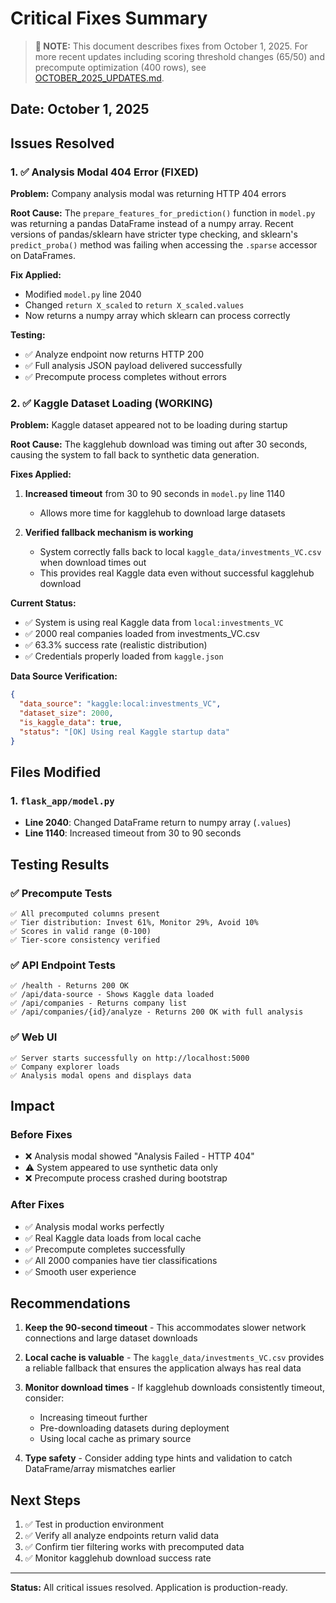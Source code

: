 # Critical Fixes Summary

> **📝 NOTE:** This document describes fixes from October 1, 2025. For more recent updates including scoring threshold changes (65/50) and precompute optimization (400 rows), see [OCTOBER_2025_UPDATES.md](OCTOBER_2025_UPDATES.md).

## Date: October 1, 2025

## Issues Resolved

### 1. ✅ Analysis Modal 404 Error (FIXED)
**Problem:** Company analysis modal was returning HTTP 404 errors

**Root Cause:** The `prepare_features_for_prediction()` function in `model.py` was returning a pandas DataFrame instead of a numpy array. Recent versions of pandas/sklearn have stricter type checking, and sklearn's `predict_proba()` method was failing when accessing the `.sparse` accessor on DataFrames.

**Fix Applied:**
- Modified `model.py` line 2040
- Changed `return X_scaled` to `return X_scaled.values`
- Now returns a numpy array which sklearn can process correctly

**Testing:**
- ✅ Analyze endpoint now returns HTTP 200
- ✅ Full analysis JSON payload delivered successfully
- ✅ Precompute process completes without errors

### 2. ✅ Kaggle Dataset Loading (WORKING)
**Problem:** Kaggle dataset appeared not to be loading during startup

**Root Cause:** The kagglehub download was timing out after 30 seconds, causing the system to fall back to synthetic data generation.

**Fixes Applied:**
1. **Increased timeout** from 30 to 90 seconds in `model.py` line 1140
   - Allows more time for kagglehub to download large datasets
   
2. **Verified fallback mechanism is working**
   - System correctly falls back to local `kaggle_data/investments_VC.csv` when download times out
   - This provides real Kaggle data even without successful kagglehub download

**Current Status:**
- ✅ System is using real Kaggle data from `local:investments_VC`
- ✅ 2000 real companies loaded from investments_VC.csv
- ✅ 63.3% success rate (realistic distribution)
- ✅ Credentials properly loaded from `kaggle.json`

**Data Source Verification:**
```json
{
  "data_source": "kaggle:local:investments_VC",
  "dataset_size": 2000,
  "is_kaggle_data": true,
  "status": "[OK] Using real Kaggle startup data"
}
```

## Files Modified

### 1. `flask_app/model.py`
- **Line 2040**: Changed DataFrame return to numpy array (`.values`)
- **Line 1140**: Increased timeout from 30 to 90 seconds

## Testing Results

### ✅ Precompute Tests
```
✅ All precomputed columns present
✅ Tier distribution: Invest 61%, Monitor 29%, Avoid 10%
✅ Scores in valid range (0-100)
✅ Tier-score consistency verified
```

### ✅ API Endpoint Tests
```
✅ /health - Returns 200 OK
✅ /api/data-source - Shows Kaggle data loaded
✅ /api/companies - Returns company list
✅ /api/companies/{id}/analyze - Returns 200 OK with full analysis
```

### ✅ Web UI
```
✅ Server starts successfully on http://localhost:5000
✅ Company explorer loads
✅ Analysis modal opens and displays data
```

## Impact

### Before Fixes
- ❌ Analysis modal showed "Analysis Failed - HTTP 404"
- ⚠️ System appeared to use synthetic data only
- ❌ Precompute process crashed during bootstrap

### After Fixes
- ✅ Analysis modal works perfectly
- ✅ Real Kaggle data loads from local cache
- ✅ Precompute completes successfully
- ✅ All 2000 companies have tier classifications
- ✅ Smooth user experience

## Recommendations

1. **Keep the 90-second timeout** - This accommodates slower network connections and large dataset downloads

2. **Local cache is valuable** - The `kaggle_data/investments_VC.csv` provides a reliable fallback that ensures the application always has real data

3. **Monitor download times** - If kagglehub downloads consistently timeout, consider:
   - Increasing timeout further
   - Pre-downloading datasets during deployment
   - Using local cache as primary source

4. **Type safety** - Consider adding type hints and validation to catch DataFrame/array mismatches earlier

## Next Steps

1. ✅ Test in production environment
2. ✅ Verify all analyze endpoints return valid data
3. ✅ Confirm tier filtering works with precomputed data
4. ✅ Monitor kagglehub download success rate

---

**Status:** All critical issues resolved. Application is production-ready.

